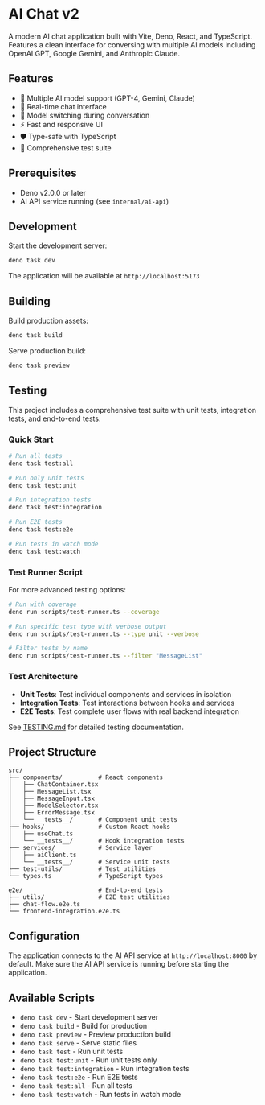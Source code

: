 # AI Chat v2

A modern AI chat application built with Vite, Deno, React, and TypeScript. Features a clean interface for conversing with multiple AI models including OpenAI GPT, Google Gemini, and Anthropic Claude.

## Features

- 🤖 Multiple AI model support (GPT-4, Gemini, Claude)
- 💬 Real-time chat interface
- 🔄 Model switching during conversation
- ⚡ Fast and responsive UI
- 🛡️ Type-safe with TypeScript
- 🧪 Comprehensive test suite

## Prerequisites

- Deno v2.0.0 or later
- AI API service running (see `internal/ai-api`)

## Development

Start the development server:

```bash
deno task dev
```

The application will be available at `http://localhost:5173`

## Building

Build production assets:

```bash
deno task build
```

Serve production build:

```bash
deno task preview
```

## Testing

This project includes a comprehensive test suite with unit tests, integration tests, and end-to-end tests.

### Quick Start

```bash
# Run all tests
deno task test:all

# Run only unit tests
deno task test:unit

# Run integration tests
deno task test:integration

# Run E2E tests
deno task test:e2e

# Run tests in watch mode
deno task test:watch
```

### Test Runner Script

For more advanced testing options:

```bash
# Run with coverage
deno run scripts/test-runner.ts --coverage

# Run specific test type with verbose output
deno run scripts/test-runner.ts --type unit --verbose

# Filter tests by name
deno run scripts/test-runner.ts --filter "MessageList"
```

### Test Architecture

- **Unit Tests**: Test individual components and services in isolation
- **Integration Tests**: Test interactions between hooks and services
- **E2E Tests**: Test complete user flows with real backend integration

See [TESTING.md](./TESTING.md) for detailed testing documentation.

## Project Structure

```
src/
├── components/          # React components
│   ├── ChatContainer.tsx
│   ├── MessageList.tsx
│   ├── MessageInput.tsx
│   ├── ModelSelector.tsx
│   ├── ErrorMessage.tsx
│   └── __tests__/       # Component unit tests
├── hooks/               # Custom React hooks
│   ├── useChat.ts
│   └── __tests__/       # Hook integration tests
├── services/            # Service layer
│   ├── aiClient.ts
│   └── __tests__/       # Service unit tests
├── test-utils/          # Test utilities
└── types.ts             # TypeScript types

e2e/                     # End-to-end tests
├── utils/               # E2E test utilities
├── chat-flow.e2e.ts
└── frontend-integration.e2e.ts
```

## Configuration

The application connects to the AI API service at `http://localhost:8000` by default. Make sure the AI API service is running before starting the application.

## Available Scripts

- `deno task dev` - Start development server
- `deno task build` - Build for production
- `deno task preview` - Preview production build
- `deno task serve` - Serve static files
- `deno task test` - Run unit tests
- `deno task test:unit` - Run unit tests only
- `deno task test:integration` - Run integration tests
- `deno task test:e2e` - Run E2E tests
- `deno task test:all` - Run all tests
- `deno task test:watch` - Run tests in watch mode
